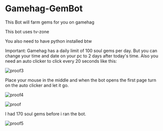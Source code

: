 # Gamehag-GemBot
This Bot will farm gems for you on gamehag

This bot uses tv-zone

You also need to have python installed btw

Important: Gamehag has a daily limit of 100 soul gems per day. But you can change your time and date on your pc to 2 days after today's time.
Also you need an auto clicker to click every 20 seconds like this:

![proof3](https://user-images.githubusercontent.com/79470838/134804447-e326ed48-76ef-4962-8c42-054548b60211.png)

Place your mouse in the middle and when the bot opens the first page turn on the auto clicker and let it go.

![proof4](https://user-images.githubusercontent.com/79470838/134804530-119d62bd-3a17-45b2-92a4-275191c2c95f.png)


![proof](https://user-images.githubusercontent.com/79470838/134804265-140fbeca-697e-4c4a-b004-e20754401e37.png)

I had 170 soul gems before i ran the bot.

![proof5](https://user-images.githubusercontent.com/79470838/134806160-715fb067-0652-4a9d-9397-c1410595264c.png)


